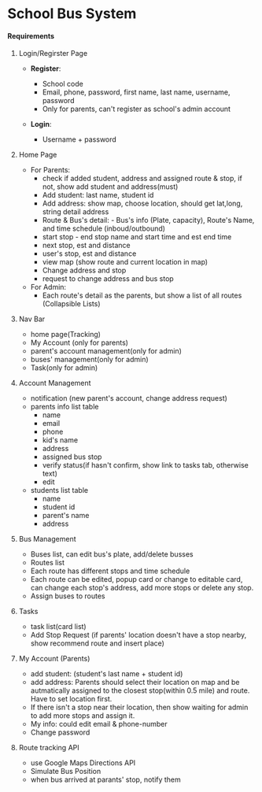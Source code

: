 # School Bus System

#### Requirements

1. Login/Regirster Page

    - **Register**:

        - School code
        - Email, phone, password, first name, last name, username, password
        - Only for parents, can't register as school's admin account

    - **Login**:
        - Username + password

2. Home Page

    - For Parents:
        - check if added student, address and assigned route & stop, if not, show add student and address(must)
        - Add student: last name, student id
        - Add address: show map, choose location, should get lat,long, string detail address
        - Route & Bus's detail: - Bus's info (Plate, capacity), Route's Name, and time schedule (inboud/outbound)
        - start stop - end stop name and start time and est end time
        - next stop, est and distance
        - user's stop, est and distance
        - view map (show route and current location in map)
        - Change address and stop
        - request to change address and bus stop
    - For Admin:
        - Each route's detail as the parents, but show a list of all routes (Collapsible Lists)

3. Nav Bar

    - home page(Tracking)
    - My Account (only for parents)
    - parent's account management(only for admin)
    - buses' management(only for admin)
    - Task(only for admin)

4. Account Management

    - notification (new parent's account, change address request)
    - parents info list table
        - name
        - email
        - phone
        - kid's name
        - address
        - assigned bus stop
        - verify status(if hasn't confirm, show link to tasks tab, otherwise text)
        - edit
    - students list table
        - name
        - student id
        - parent's name
        - address


5. Bus Management
    - Buses list, can edit bus's plate, add/delete busses
    - Routes list
    - Each route has different stops and time schedule
    - Each route can be edited, popup card or change to editable card, can change each stop's address, add more stops or delete any stop.
    - Assign buses to routes

6. Tasks

    - task list(card list)
    <!-- - change address request (confirm / deny + reasons) -->
    - Add Stop Request (if parents' location doesn't have a stop nearby, show recommend route and insert place)

7. My Account (Parents)

    - add student: (student's last name + student id)
    - add address: Parents should select their location on map and be autmatically assigned to the closest stop(within 0.5 mile) and route. Have to set location first.
    - If there isn't a stop near their location, then show waiting for admin to add more stops and assign it.
    - My info: could edit email & phone-number
    - Change password

8. Route tracking API
    - use Google Maps Directions API
    - Simulate Bus Position
    - when bus arrived at parants' stop, notify them
